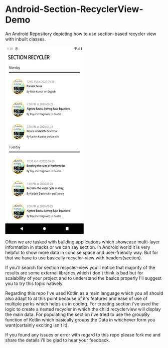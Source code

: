 # Android-Section-RecyclerView-Demo
An Android Repository depicting how to use section-based recycler view with inbuilt classes.

<img src="https://github.com/Afsar7977/Android-Section-RecyclerView-Demo/blob/master/Screenshots/SectionRecycler.png" width="250" height="600">

Often we are tasked with building applications which showcase multi-layer information in stacks or we can say section.
In Android world it is very helpful to show more data in concise space and user-friendly way. But for that we have to use 
basically recycler-view with headers(section).

If you'll search for section recycler-view you'll notice that majority of the results are some external libraries which i don't 
think is bad but for scalability of your project and to understand the basics properly I'll suggest you to try this topic natively.

Regarding this repo I've used Kotlin as a main language which you all should also adapt to at this point because of it's features
and ease of use of multiple perks which helps us in coding. For creating section i've used the logic to create a nested recycler in
which the child recyclerview will display the main data. For populating the section i've tried to use the groupBy function of Kotlin 
which basically groups the Data in whichever form you want(certainly exciting isn't it).

If you found any issues or error with regard to this repo please fork me and share the details i'll be glad to hear your feedback.

